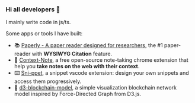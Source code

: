 ### Hi all developers 👋

I mainly write code in js/ts.

Some apps or tools I have built:

- 📚 [Paperly - A paper reader designed for researchers](https://paperly.app), the #1 paper-reader with **WYSIWYG Citation** feature.
- 📝 [Context-Note](https://github.com/betterRunner/context-note), a free open-source note-taking chrome extension that help you **take notes on the web with their context**.
- ⌨️ [Sni-ppet](https://github.com/betterRunner/sni-ppet), a snippet vscode extension: design your own snippets and access them progressively.
- 🎨 [d3-blockchain-model](https://github.com/betterRunner/d3-blockchain-model), a simple visualization blockchain network model inspired by Force-Directed Graph from D3.js.

<!--
**betterRunner/betterRunner** is a ✨ _special_ ✨ repository because its `README.md` (this file) appears on your GitHub profile.

Here are some ideas to get you started:

- 🔭 I’m currently working on ...
- 🌱 I’m currently learning ...
- 👯 I’m looking to collaborate on ...
- 🤔 I’m looking for help with ...
- 💬 Ask me about ...
- 📫 How to reach me: ...
- 😄 Pronouns: ...
- ⚡ Fun fact: ...
-->
